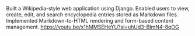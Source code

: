 Built a Wikipedia-style web application using Django. Enabled users to view, create, edit, and search encyclopedia entries stored as Markdown files. Implemented Markdown-to-HTML rendering and form-based content management.
https://youtu.be/x1hMMSEHeYU?si=uhUd3-BImN4-8qOG
